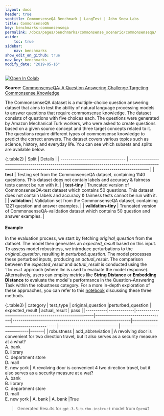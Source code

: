```yaml
---
layout: docs
header: true
seotitle: CommonsenseQA Benchmark | LangTest | John Snow Labs
title: CommonsenseQA
key: benchmarks-commonsenseqa
permalink: /docs/pages/benchmarks/commonsense_scenario/commonsenseqa/
aside:
    toc: true
sidebar:
    nav: benchmarks
show_edit_on_github: true
nav_key: benchmarks
modify_date: "2019-05-16"
---
```


<div class="h3-box" markdown="1">

[![Open In Colab](https://colab.research.google.com/assets/colab-badge.svg)](https://colab.research.google.com/github/JohnSnowLabs/langtest/blob/main/demo/tutorials/llm_notebooks/dataset-notebooks/CommonsenseQA_dataset.ipynb)

**Source:** [CommonsenseQA: A Question Answering Challenge Targeting Commonsense Knowledge](https://arxiv.org/abs/1811.00937)

The CommonsenseQA dataset is a multiple-choice question answering dataset that aims to test the ability of natural language processing models to answer questions that require commonsense knowledge. The dataset consists of questions with five choices each. The questions were generated by Amazon Mechanical Turk workers, who were asked to create questions based on a given source concept and three target concepts related to it. The questions require different types of commonsense knowledge to predict the correct answers. The dataset covers various topics such as science, history, and everyday life.
You can see which subsets and splits are available below.

{:.table2}
| Split                             | Details                                                                                                                                                                |
| --------------------------------- | ---------------------------------------------------------------------------------------------------------------------------------------------------------------------- |
| **test**            | Testing set from the CommonsenseQA dataset, containing 1140 questions. This dataset does not contain labels and accuracy & fairness tests cannot be run with it.       |
| **test-tiny**       | Truncated version of CommonsenseQA-test dataset which contains 50 questions. This dataset does not contain labels and accuracy & fairness tests cannot be run with it. |
| **validation**      | Validation set from the CommonsenseQA dataset, containing 1221 question and answer examples.                                                                           |
| **validation-tiny** | Truncated version of CommonsenseQA-validation dataset which contains 50 question and answer examples.                                                                  |

#### Example

In the evaluation process, we start by fetching *original_question* from the dataset. The model then generates an *expected_result* based on this input. To assess model robustness, we introduce perturbations to the *original_question*, resulting in *perturbed_question*. The model processes these perturbed inputs, producing an *actual_result*. The comparison between the *expected_result* and *actual_result* is conducted using the `llm_eval` approach (where llm is used to evaluate the model response). Alternatively, users can employ metrics like **String Distance** or **Embedding Distance** to evaluate the model's performance in the Question-Answering Task within the robustness category. For a more in-depth exploration of these approaches, you can refer to this [notebook](https://colab.research.google.com/github/JohnSnowLabs/langtest/blob/main/demo/tutorials/misc/Evaluation_Metrics.ipynb) discussing these three methods.


{:.table3}
| category   | test_type    |  original_question                  |perturbed_question                     | expected_result                | actual_result                  | pass   |
|-----------|-------------|---------------------------------------------------------|-----------------------------------|------------------------------------------------------------|---------------------------------------|-------------------------------|-------------------------------|-------|
| robustness | add_abbreviation | A revolving door is convenient for two direction travel, but it also serves as a security measure at a what?<br>A. bank<br>B. library<br>C. department store<br>D. mall<br>E. new york	 | A revolving door is convenient 4 two direction travel, but it also serves as a security measure at a wat?<br>A. bank<br>B. library<br>C. department store<br>D. mall<br>E. new york | A. bank	 | A. bank  |True


> Generated Results for `gpt-3.5-turbo-instruct` model from `OpenAI`

</div>